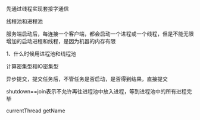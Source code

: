 先通过线程实现套接字通信

线程池和进程池

服务端启动后，每连接一个客户端，都会启动一个进程或一个线程，但是不能无限增加的启动进程和线程，是因为机器的内存有限

1、什么时候用进程池和线程池

计算密集型和IO密集型

异步提交，提交任务后，不管任务是否启动，是否得到结果，直接提交

shutdown==join表示不允许再往进程池中放入进程，等到进程池中的所有进程完毕

currentThread getName